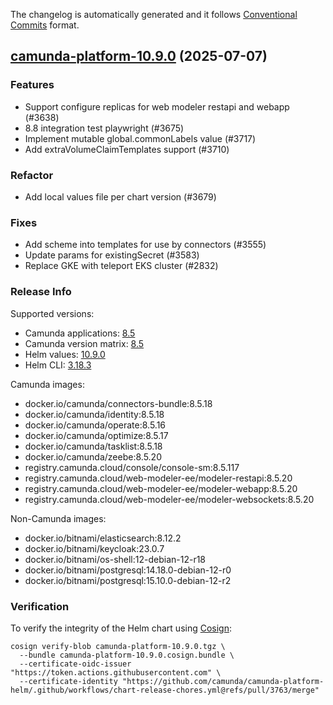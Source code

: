 The changelog is automatically generated and it follows [Conventional Commits](https://www.conventionalcommits.org/en/v1.0.0/) format.

## [camunda-platform-10.9.0](https://github.com/camunda/camunda-platform-helm/releases/tag/camunda-platform-10.9.0) (2025-07-07)

### Features

- Support configure replicas for web modeler restapi and webapp (#3638)
- 8.8 integration test playwright (#3675)
- Implement mutable global.commonLabels value (#3717)
- Add extraVolumeClaimTemplates support (#3710)

### Refactor

- Add local values file per chart version (#3679)

### Fixes

- Add scheme into templates for use by connectors (#3555)
- Update params for existingSecret  (#3583)
- Replace GKE with teleport EKS cluster (#2832)

<!-- generated by git-cliff -->
### Release Info

Supported versions:

- Camunda applications: [8.5](https://github.com/camunda/camunda/releases?q=tag%3A8.5&expanded=true)
- Camunda version matrix: [8.5](https://helm.camunda.io/camunda-platform/version-matrix/camunda-8.5)
- Helm values: [10.9.0](https://artifacthub.io/packages/helm/camunda/camunda-platform/10.9.0#parameters)
- Helm CLI: [3.18.3](https://github.com/helm/helm/releases/tag/v3.18.3)

Camunda images:

- docker.io/camunda/connectors-bundle:8.5.18
- docker.io/camunda/identity:8.5.18
- docker.io/camunda/operate:8.5.16
- docker.io/camunda/optimize:8.5.17
- docker.io/camunda/tasklist:8.5.18
- docker.io/camunda/zeebe:8.5.20
- registry.camunda.cloud/console/console-sm:8.5.117
- registry.camunda.cloud/web-modeler-ee/modeler-restapi:8.5.20
- registry.camunda.cloud/web-modeler-ee/modeler-webapp:8.5.20
- registry.camunda.cloud/web-modeler-ee/modeler-websockets:8.5.20

Non-Camunda images:

- docker.io/bitnami/elasticsearch:8.12.2
- docker.io/bitnami/keycloak:23.0.7
- docker.io/bitnami/os-shell:12-debian-12-r18
- docker.io/bitnami/postgresql:14.18.0-debian-12-r0
- docker.io/bitnami/postgresql:15.10.0-debian-12-r2

### Verification

To verify the integrity of the Helm chart using [Cosign](https://docs.sigstore.dev/signing/quickstart/):

```shell
cosign verify-blob camunda-platform-10.9.0.tgz \
  --bundle camunda-platform-10.9.0.cosign.bundle \
  --certificate-oidc-issuer "https://token.actions.githubusercontent.com" \
  --certificate-identity "https://github.com/camunda/camunda-platform-helm/.github/workflows/chart-release-chores.yml@refs/pull/3763/merge"
```
